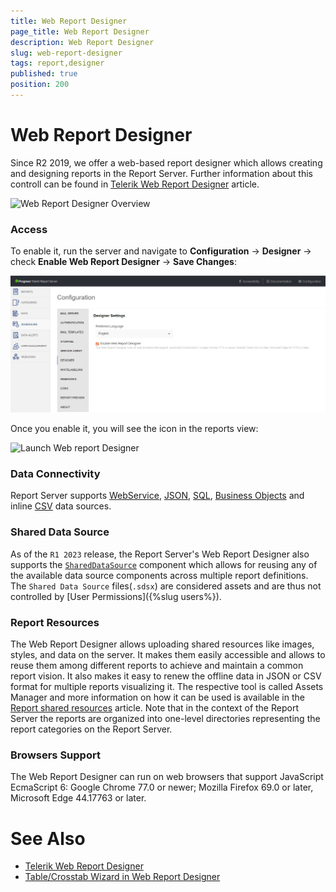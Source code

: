 ```yaml
---
title: Web Report Designer
page_title: Web Report Designer
description: Web Report Designer
slug: web-report-designer
tags: report,designer
published: true
position: 200
---
```


# Web Report Designer

Since R2 2019, we offer a web-based report designer which allows creating and designing reports in the Report Server. 
Further information about this controll can be found in [Telerik Web Report Designer](https://docs.telerik.com/reporting/designing-reports/report-designer-tools/web-report-designer/overview) article.

![Web Report Designer Overview](../images/wrd.png)

### Access

To enable it, run the server and navigate to **Configuration** -> **Designer** -> check **Enable Web Report Designer** ->  **Save Changes**:

![Enable Web Report Designer in Report Server configuration](../images/wrd_config.png)

Once you enable it, you will see the icon in the reports view:

![Launch Web report Designer](../images/wrd_reportView.png)

### Data Connectivity

Report Server supports [WebService](https://docs.telerik.com/reporting/webservicedatasource-component), [JSON](https://docs.telerik.com/reporting/jsondatasource-component), [SQL](https://docs.telerik.com/reporting/sqldatasource), [Business Objects](https://docs.telerik.com/reporting/designing-reports/connecting-to-data/data-source-components/objectdatasource-component/overview) and inline [CSV](https://docs.telerik.com/reporting/csvdatasource-component) data sources.

### Shared Data Source

As of the `R1 2023` release, the Report Server's Web Report Designer also supports the [`SharedDataSource`](https://docs.telerik.com/reporting/designing-reports/connecting-to-data/data-source-components/shareddatasource-component) component which allows for reusing any of the available data source components across multiple report definitions. The `Shared Data Source` files(`.sdsx`) are considered assets and are thus not controlled by [User Permissions]({%slug users%}). 

### Report Resources

The Web Report Designer allows uploading shared resources like images, styles, and data on the server.
It makes them easily accessible and allows to reuse them among different reports to achieve and maintain a common report vision.
It also makes it easy to renew the offline data in JSON or CSV format for multiple reports visualizing it.
The respective tool is called Assets Manager and more information on how it can be used is available in the 
[Report shared resources](https://docs.telerik.com/reporting/designing-reports/report-designer-tools/web-report-designer/tools/shared-resources) article.
Note that in the context of the Report Server the reports are organized into one-level directories representing the report categories on the Report Server.

### Browsers Support

The Web Report Designer can run on web browsers that support JavaScript EcmaScript 6: Google Chrome 77.0 or newer; Mozilla Firefox 69.0 or later, Microsoft Edge 44.17763 or later.

# See Also

- [Telerik Web Report Designer](https://docs.telerik.com/reporting/designing-reports/report-designer-tools/web-report-designer/overview "Web Report Designer Overview")
- [Table/Crosstab Wizard in Web Report Designer](https://docs.telerik.com/reporting/designing-reports/report-designer-tools/web-report-designer/tools/table-crosstab-wizard "Table/Crosstab Wizard in Web Report Designer")
